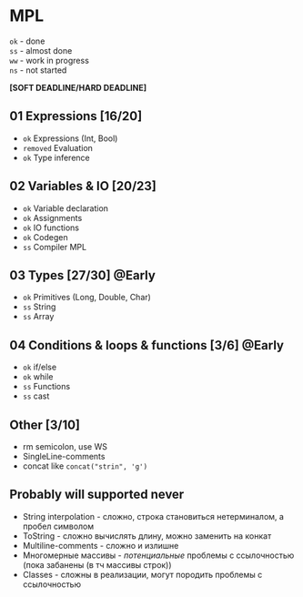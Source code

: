 # MPL

`ok` - done <br>
`ss` - almost done <br>
`ww` - work in progress <br>
`ns` - not started

**\[SOFT DEADLINE/HARD DEADLINE\]**

## 01 Expressions \[16/20\]
* `ok` Expressions (Int, Bool)
* `removed` Evaluation
* `ok` Type inference

## 02 Variables & IO \[20/23\]
* `ok` Variable declaration
* `ok` Assignments
* `ok` IO functions
* `ok` Codegen
* `ss` Compiler MPL

## 03 Types \[27/30\] @Early
* `ok` Primitives (Long, Double, Char)
* `ss` String
* `ss` Array

## 04 Conditions & loops & functions \[3/6\] @Early
* `ok` if/else
* `ok` while
* `ss` Functions
* `ss` cast

## Other \[3/10\]
* rm semicolon, use WS
* SingleLine-comments
* concat like `concat("strin", 'g')`

## Probably will supported never
* String interpolation - сложно, строка становиться нетерминалом, а пробел символом
* ToString - сложно вычислять длину, можно заменить на конкат
* Multiline-comments - сложно и излишне
* Многомерные массивы - *потенциальные* проблемы с ссылочностью (пока забанены (в тч массивы строк))
* Classes - сложны в реализации, могут породить проблемы с ссылочностью